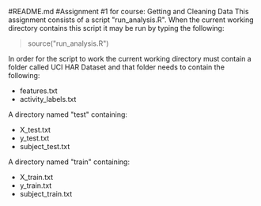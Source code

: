 #README.md
#Assignment #1 for course: Getting and Cleaning Data
This assignment consists of a script "run_analysis.R". When the current working directory contains this script it may be run by typing the following:
>source("run_analysis.R")

In order for the script to work the current working directory must contain a folder called UCI HAR Dataset and that folder needs to contain the following:
* features.txt
* activity_labels.txt

A directory named "test"  containing:
* X_test.txt
* y_test.txt
* subject_test.txt

A directory named "train" containing:
* X_train.txt
* y_train.txt
* subject_train.txt
